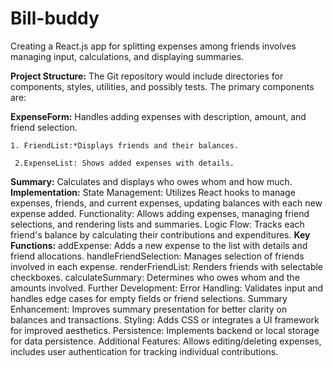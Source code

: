 # Bill-buddy
Creating a React.js app for splitting expenses among friends involves managing input, calculations, and displaying summaries. 

**Project Structure:**
The Git repository would include directories for components, styles, utilities, and possibly tests. The primary components are:

**ExpenseForm:** Handles adding expenses with description, amount, and friend selection.

    1. FriendList:*Displays friends and their balances.

     2.ExpenseList: Shows added expenses with details.

**Summary:** Calculates and displays who owes whom and how much.
**Implementation:**
State Management: Utilizes React hooks to manage expenses, friends, and current expenses, updating balances with each new expense added.
Functionality: Allows adding expenses, managing friend selections, and rendering lists and summaries.
Logic Flow: Tracks each friend's balance by calculating their contributions and expenditures.
**Key Functions:**
addExpense: Adds a new expense to the list with details and friend allocations.
handleFriendSelection: Manages selection of friends involved in each expense.
renderFriendList: Renders friends with selectable checkboxes.
calculateSummary: Determines who owes whom and the amounts involved.
Further Development:
Error Handling: Validates input and handles edge cases for empty fields or friend selections.
Summary Enhancement: Improves summary presentation for better clarity on balances and transactions.
Styling: Adds CSS or integrates a UI framework for improved aesthetics.
Persistence: Implements backend or local storage for data persistence.
Additional Features: Allows editing/deleting expenses, includes user authentication for tracking individual contributions.
